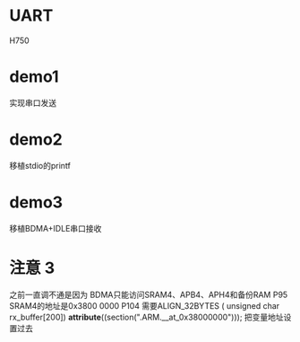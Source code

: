 # UART
H750
# demo1
实现串口发送 
# demo2
移植stdio的printf 
# demo3
移植BDMA+IDLE串口接收 
# **注意** 3
之前一直调不通是因为 BDMA只能访问SRAM4、APB4、APH4和备份RAM P95
SRAM4的地址是0x3800 0000	P104
需要ALIGN_32BYTES ( unsigned char   rx_buffer[200]) __attribute__((section(".ARM.__at_0x38000000")));
把变量地址设置过去